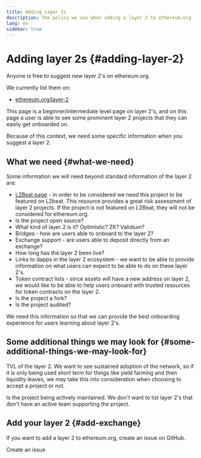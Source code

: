 ```yaml
---
title: Adding Layer 2s
description: The policy we use when adding a layer 2 to ethereum.org
lang: en
sidebar: true
---
```


# Adding layer 2s {#adding-layer-2}

Anyone is free to suggest new layer 2's on ethereum.org.

We currently list them on:

- [ethereum.org/layer-2](/layer-2/)

This page is a beginner/intermediate level page on layer 2's, and on this page a user is able to see some prominent layer 2 projects that they can easily get onboarded on.

Because of this context, we need some specific information when you suggest a layer 2.

## What we need {#what-we-need}

Some information we will need beyond standard information of the layer 2 are:

- [L2Beat page](https://l2beat.com) - in order to be considered we need this project to be featured on L2beat. This resource provides a great risk assessment of layer 2 projects. If the project is not featured on L2Beat, they will not be considered for ethereum.org.
- Is the project open source?
- What kind of layer 2 is it? Optimistic? ZK? Validium?
- Bridges - how are users able to onboard to the layer 2?
- Exchange support - are users able to deposit directly from an exchange?
- How long has the layer 2 been live?
- Links to dapps in the layer 2 ecosystem - we want to be able to provide information on what users can expect to be able to do on these layer 2's.
- Token contract lists - since assets will have a new address on layer 2, we would like to be able to help users onboard with trusted resources for token contracts on the layer 2.
- Is the project a fork?
- Is the project audited?

We need this information so that we can provide the best onboarding experience for users learning about layer 2's.

## Some additional things we may look for {#some-additional-things-we-may-look-for}

TVL of the layer 2. We want to see sustained adoption of the network, so if it is only being used short term for things like yield farming and then liquidity leaves, we may take this into consideration when choosing to accept a project or not.

Is the project being actively maintained. We don't want to list layer 2's that don't have an active team supporting the project.

## Add your layer 2 {#add-exchange}

If you want to add a layer 2 to ethereum.org, create an issue on GitHub.

<ButtonLink to="https://github.com/ethereum/ethereum-org-website/issues/new/choose">
  Create an issue
</ButtonLink>
